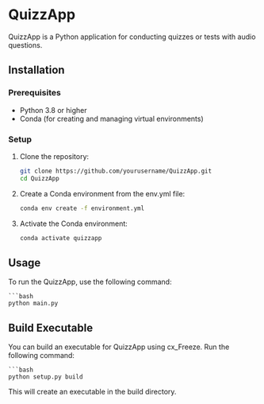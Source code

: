 # QuizzApp

QuizzApp is a Python application for conducting quizzes or tests with audio questions.

## Installation

### Prerequisites

- Python 3.8 or higher
- Conda (for creating and managing virtual environments)

### Setup

1. Clone the repository:

   ```bash
   git clone https://github.com/yourusername/QuizzApp.git
   cd QuizzApp
2. Create a Conda environment from the env.yml file:
   ```bash
   conda env create -f environment.yml
3. Activate the Conda environment:
   ```bash
   conda activate quizzapp
## Usage
To run the QuizzApp, use the following command:

    ```bash
    python main.py
## Build Executable
You can build an executable for QuizzApp using cx_Freeze. Run the following command:

    ```bash
    python setup.py build
This will create an executable in the build directory.



